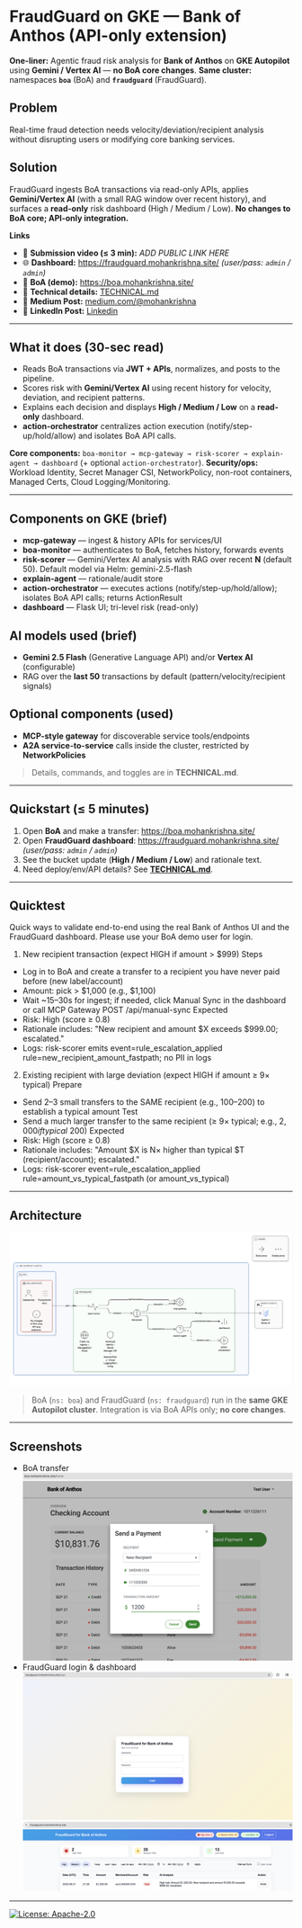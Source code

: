 # FraudGuard on GKE — Bank of Anthos (API-only extension)

**One-liner:** Agentic fraud risk analysis for **Bank of Anthos** on **GKE Autopilot** using **Gemini / Vertex AI** — **no BoA core changes**.
**Same cluster:** namespaces **`boa`** (BoA) and **`fraudguard`** (FraudGuard).

## Problem
Real-time fraud detection needs velocity/deviation/recipient analysis without disrupting users or modifying core banking services.

## Solution
FraudGuard ingests BoA transactions via read-only APIs, applies **Gemini/Vertex AI** (with a small RAG window over recent history), and surfaces a **read-only** risk dashboard (High / Medium / Low). **No changes to BoA core; API-only integration.**

**Links**
- 🎥 **Submission video (≤ 3 min):** _ADD PUBLIC LINK HERE_
- 🌐 **Dashboard:** https://fraudguard.mohankrishna.site/  *(user/pass: `admin` / `admin`)*
- 🏦 **BoA (demo):** https://boa.mohankrishna.site/
- 📘 **Technical details:** [TECHNICAL.md](./TECHNICAL.md)
- 📄 **Medium Post:** [medium.com/@mohankrishna](https://medium.com/@mohanalavala68/fraudguard-on-gke-an-api-only-agentic-fraud-layer-for-modern-banking-bank-of-anthos-2472e049a18d)
- 📄 **LinkedIn Post:** [Linkedin](https://lnkd.in/p/g-yvaMa8)

---

## What it does (30-sec read)
- Reads BoA transactions via **JWT + APIs**, normalizes, and posts to the pipeline.
- Scores risk with **Gemini/Vertex AI** using recent history for velocity, deviation, and recipient patterns.
- Explains each decision and displays **High / Medium / Low** on a **read-only** dashboard.
- **action-orchestrator** centralizes action execution (notify/step-up/hold/allow) and isolates BoA API calls.

**Core components:** `boa-monitor → mcp-gateway → risk-scorer → explain-agent → dashboard` (+ optional `action-orchestrator`).
**Security/ops:** Workload Identity, Secret Manager CSI, NetworkPolicy, non-root containers, Managed Certs, Cloud Logging/Monitoring.

---

## Components on GKE (brief)
- **mcp-gateway** — ingest & history APIs for services/UI
- **boa-monitor** — authenticates to BoA, fetches history, forwards events
- **risk-scorer** — Gemini/Vertex AI analysis with RAG over recent **N** (default 50). Default model via Helm: gemini-2.5-flash
- **explain-agent** — rationale/audit store
- **action-orchestrator** — executes actions (notify/step-up/hold/allow); isolates BoA API calls; returns ActionResult
- **dashboard** — Flask UI; tri-level risk (read-only)


## AI models used (brief)
- **Gemini 2.5 Flash** (Generative Language API) and/or **Vertex AI** (configurable)
- RAG over the **last 50** transactions by default (pattern/velocity/recipient signals)

## Optional components (used)
- **MCP-style gateway** for discoverable service tools/endpoints
- **A2A service-to-service** calls inside the cluster, restricted by **NetworkPolicies**
> Details, commands, and toggles are in **TECHNICAL.md**.

---

## Quickstart (≤ 5 minutes)
1. Open **BoA** and make a transfer: https://boa.mohankrishna.site/
2. Open **FraudGuard dashboard**: https://fraudguard.mohankrishna.site/ *(user/pass: `admin` / `admin`)*
3. See the bucket update (**High / Medium / Low**) and rationale text.
4. Need deploy/env/API details? See **[TECHNICAL.md](./TECHNICAL.md)**.

---
## Quicktest

Quick ways to validate end-to-end using the real Bank of Anthos UI and the FraudGuard dashboard. Please use your BoA demo user for login.

1) New recipient transaction (expect HIGH if amount > $999)
Steps
- Log in to BoA and create a transfer to a recipient you have never paid before (new label/account)
- Amount: pick > $1,000 (e.g., $1,100)
- Wait ~15–30s for ingest; if needed, click Manual Sync in the dashboard or call MCP Gateway POST /api/manual-sync
Expected
- Risk: High (score ≥ 0.8)
- Rationale includes: "New recipient and amount $X exceeds $999.00; escalated."
- Logs: risk-scorer emits event=rule_escalation_applied rule=new_recipient_amount_fastpath; no PII in logs

2) Existing recipient with large deviation (expect HIGH if amount ≥ 9× typical)
Prepare
- Send 2–3 small transfers to the SAME recipient (e.g., $100–$200) to establish a typical amount
Test
- Send a much larger transfer to the same recipient (≥ 9× typical; e.g., $2,000 if typical ~$200)
Expected
- Risk: High (score ≥ 0.8)
- Rationale includes: "Amount $X is N× higher than typical $T (recipient/account); escalated."
- Logs: risk-scorer event=rule_escalation_applied rule=amount_vs_typical_fastpath (or amount_vs_typical)

---
## Architecture
![FraudGuard Architecture](images/architecture.png)

> BoA (`ns: boa`) and FraudGuard (`ns: fraudguard`) run in the **same GKE Autopilot cluster**. Integration is via BoA APIs only; **no core changes**.

---

## Screenshots
- BoA transfer
![BoA transfer](images/boatransaction.png)
- FraudGuard login & dashboard
![FraudGuard login](images/login.png)
![FraudGuard dashboard](images/dashboard.png)

---

[![License: Apache-2.0](https://img.shields.io/badge/License-Apache_2.0-blue.svg)](LICENSE)
